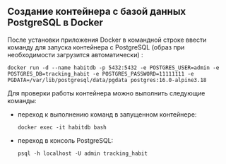 ## Создание контейнера с базой данных PostgreSQL в Docker

После установки приложения Docker в командной строке ввести команду для запуска контейнера с PostgreSQL (образ при необходимости загрузится автоматически) :

    docker run -d --name habitdb -p 5432:5432 -e POSTGRES_USER=admin -e POSTGRES_DB=tracking_habit -e POSTGRES_PASSWORD=11111111 -e PGDATA=/var/lib/postgresql/data/pgdata postgres:16.0-alpine3.18

Для проверки работы контейнера можно выполнить следующие команды:

  - переход к выполнению команд в запущенном контейнере:

        docker exec -it habitdb bash

  - переход в консоль PostgreSQL:

        psql -h localhost -U admin tracking_habit
